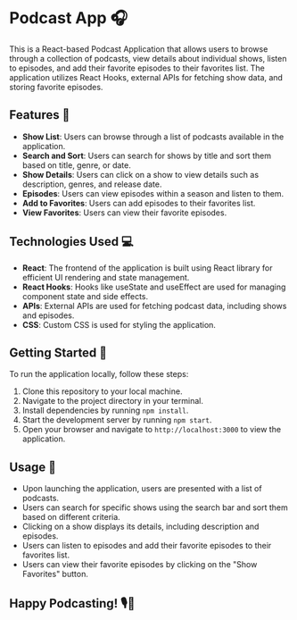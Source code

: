 # Podcast App 🎧

This is a React-based Podcast Application that allows users to browse through a collection of podcasts, view details about individual shows, listen to episodes, and add their favorite episodes to their favorites list. The application utilizes React Hooks, external APIs for fetching show data, and storing favorite episodes.

## Features 🚀

- **Show List**: Users can browse through a list of podcasts available in the application.
- **Search and Sort**: Users can search for shows by title and sort them based on title, genre, or date.
- **Show Details**: Users can click on a show to view details such as description, genres, and release date.
- **Episodes**: Users can view episodes within a season and listen to them.
- **Add to Favorites**: Users can add episodes to their favorites list.
- **View Favorites**: Users can view their favorite episodes.

## Technologies Used 💻

- **React**: The frontend of the application is built using React library for efficient UI rendering and state management.
- **React Hooks**: Hooks like useState and useEffect are used for managing component state and side effects.
- **APIs**: External APIs are used for fetching podcast data, including shows and episodes.
- **CSS**: Custom CSS is used for styling the application.

## Getting Started 🏁

To run the application locally, follow these steps:

1. Clone this repository to your local machine.
2. Navigate to the project directory in your terminal.
3. Install dependencies by running `npm install`.
4. Start the development server by running `npm start`.
5. Open your browser and navigate to `http://localhost:3000` to view the application.

## Usage 📝

- Upon launching the application, users are presented with a list of podcasts.
- Users can search for specific shows using the search bar and sort them based on different criteria.
- Clicking on a show displays its details, including description and episodes.
- Users can listen to episodes and add their favorite episodes to their favorites list.
- Users can view their favorite episodes by clicking on the "Show Favorites" button.

## Happy Podcasting! 🎙️🌟
